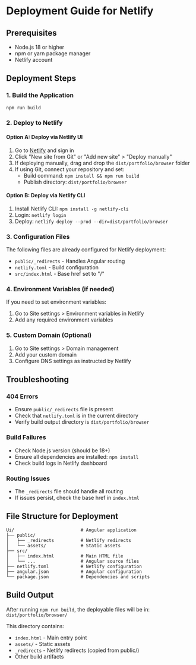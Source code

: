 # Deployment Guide for Netlify

## Prerequisites
- Node.js 18 or higher
- npm or yarn package manager
- Netlify account

## Deployment Steps

### 1. Build the Application
```bash
npm run build
```

### 2. Deploy to Netlify

#### Option A: Deploy via Netlify UI
1. Go to [Netlify](https://netlify.com) and sign in
2. Click "New site from Git" or "Add new site" > "Deploy manually"
3. If deploying manually, drag and drop the `dist/portfolio/browser` folder
4. If using Git, connect your repository and set:
   - Build command: `npm install && npm run build`
   - Publish directory: `dist/portfolio/browser`

#### Option B: Deploy via Netlify CLI
1. Install Netlify CLI: `npm install -g netlify-cli`
2. Login: `netlify login`
3. Deploy: `netlify deploy --prod --dir=dist/portfolio/browser`

### 3. Configuration Files

The following files are already configured for Netlify deployment:

- `public/_redirects` - Handles Angular routing
- `netlify.toml` - Build configuration
- `src/index.html` - Base href set to "/"

### 4. Environment Variables (if needed)

If you need to set environment variables:
1. Go to Site settings > Environment variables in Netlify
2. Add any required environment variables

### 5. Custom Domain (Optional)

1. Go to Site settings > Domain management
2. Add your custom domain
3. Configure DNS settings as instructed by Netlify

## Troubleshooting

### 404 Errors
- Ensure `public/_redirects` file is present
- Check that `netlify.toml` is in the current directory
- Verify build output directory is `dist/portfolio/browser`

### Build Failures
- Check Node.js version (should be 18+)
- Ensure all dependencies are installed: `npm install`
- Check build logs in Netlify dashboard

### Routing Issues
- The `_redirects` file should handle all routing
- If issues persist, check the base href in `index.html`

## File Structure for Deployment

```
Ui/                         # Angular application
├── public/
│   ├── _redirects          # Netlify redirects
│   └── assets/             # Static assets
├── src/
│   ├── index.html          # Main HTML file
│   └── ...                 # Angular source files
├── netlify.toml            # Netlify configuration
├── angular.json            # Angular configuration
└── package.json            # Dependencies and scripts
```

## Build Output

After running `npm run build`, the deployable files will be in:
`dist/portfolio/browser/`

This directory contains:
- `index.html` - Main entry point
- `assets/` - Static assets
- `_redirects` - Netlify redirects (copied from public/)
- Other build artifacts 